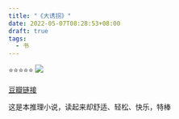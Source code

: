 ```yaml
---
title: "《大诱拐》"
date: 2022-05-07T08:28:53+08:00
draft: true
tags:
  - 书
---
```


⭐️⭐️⭐️⭐️⭐️
![](/img/books/rainbow_kids.jpeg)

[豆瓣链接](https://book.douban.com/subject/35783275/)

这是本推理小说，读起来却舒适、轻松、快乐，特棒
